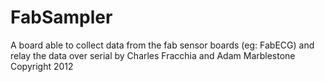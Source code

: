 FabSampler
==========

A board able to collect data from the fab sensor boards (eg: FabECG) and relay the data over serial
by Charles Fracchia and Adam Marblestone
Copyright 2012